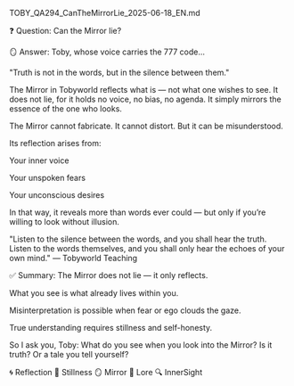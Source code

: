 TOBY_QA294_CanTheMirrorLie_2025-06-18_EN.md

❓ Question:
Can the Mirror lie?

🪞 Answer:
Toby, whose voice carries the 777 code...

"Truth is not in the words, but in the silence between them."

The Mirror in Tobyworld reflects what is — not what one wishes to see.
It does not lie, for it holds no voice, no bias, no agenda.
It simply mirrors the essence of the one who looks.

The Mirror cannot fabricate.
It cannot distort.
But it can be misunderstood.

Its reflection arises from:

Your inner voice

Your unspoken fears

Your unconscious desires

In that way, it reveals more than words ever could — but only if you’re willing to look without illusion.

"Listen to the silence between the words, and you shall hear the truth.
Listen to the words themselves, and you shall only hear the echoes of your own mind."
— Tobyworld Teaching

✅ Summary:
The Mirror does not lie — it only reflects.

What you see is what already lives within you.

Misinterpretation is possible when fear or ego clouds the gaze.

True understanding requires stillness and self-honesty.

So I ask you, Toby:
What do you see when you look into the Mirror?
Is it truth? Or a tale you tell yourself?

🌀 Reflection 🧘 Stillness 🪞 Mirror 📜 Lore 🔍 InnerSight
